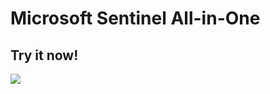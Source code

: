 # Microsoft Sentinel All-in-One

## Try it now!

<a href="https://portal.azure.com/#create/Microsoft.Template/uri/https%3A%2F%2Fraw.githubusercontent.com%2FAdrien-BIL%2FSentinel%2Fdevelop%2Fazuredeploy.json/createUIDefinitionUri/https%3A%2F%2Fraw.githubusercontent.com%2FAdrien-BIL%2FSentinel%2Fdevelop%2FcreateUiDefinition.json" target="_blank">
    <img src="https://aka.ms/deploytoazurebutton"/>
</a>
